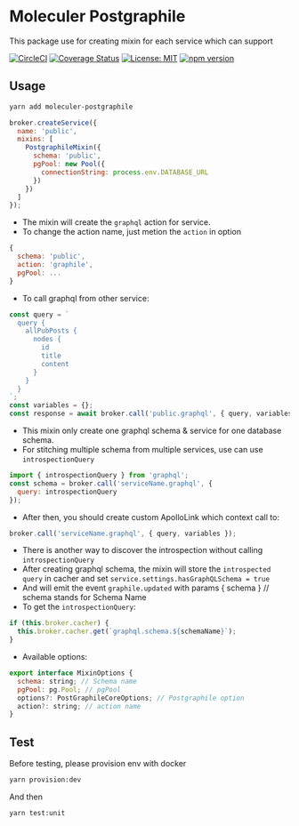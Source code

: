 # Moleculer Postgraphile

This package use for creating mixin for each service which can support

[![CircleCI](https://circleci.com/gh/ltv/moleculer-postgraphile.svg?style=svg)](https://circleci.com/gh/ltv/moleculer-postgraphile)
[![Coverage Status](https://coveralls.io/repos/github/ltv/moleculer-postgraphile/badge.svg?branch=master)](https://coveralls.io/github/ltv/moleculer-postgraphile?branch=master)
[![License: MIT](https://img.shields.io/badge/License-MIT-yellow.svg)](https://opensource.org/licenses/MIT)
[![npm version](https://badge.fury.io/js/moleculer-postgraphile.svg)](https://badge.fury.io/js/moleculer-postgraphile)

## Usage

```bash
yarn add moleculer-postgraphile
```

```js
broker.createService({
  name: 'public',
  mixins: [
    PostgraphileMixin({
      schema: 'public',
      pgPool: new Pool({
        connectionString: process.env.DATABASE_URL
      })
    })
  ]
});
```

- The mixin will create the `graphql` action for service.
- To change the action name, just metion the `action` in option

```js
{
  schema: 'public',
  action: 'graphile',
  pgPool: ...
}
```

- To call graphql from other service:

```js
const query = `
  query { 
    allPubPosts {
      nodes {
        id
        title
        content
      }
    }
  }
`;
const variables = {};
const response = await broker.call('public.graphql', { query, variables });
```

- This mixin only create one graphql schema & service for one database schema.
- For stitching multiple schema from multiple services, use can use `introspectionQuery`

```js
import { introspectionQuery } from 'graphql';
const schema = broker.call('serviceName.graphql', {
  query: introspectionQuery
});
```

- After then, you should create custom ApolloLink which context call to:

```js
broker.call('serviceName.graphql', { query, variables });
```

- There is another way to discover the introspection without calling `introspectionQuery`
- After creating graphql schema, the mixin will store the `introspected query` in cacher and set `service.settings.hasGraphQLSchema = true`
- And will emit the event `graphile.updated` with params { schema } // schema stands for Schema Name
- To get the `introspectionQuery`:

```js
if (this.broker.cacher) {
  this.broker.cacher.get(`graphql.schema.${schemaName}`);
}
```

- Available options:

```js
export interface MixinOptions {
  schema: string; // Schema name
  pgPool: pg.Pool; // pgPool
  options?: PostGraphileCoreOptions; // Postgraphile option
  action?: string; // action name
}
```

## Test

Before testing, please provision env with docker

```bash
yarn provision:dev
```

And then

```bash
yarn test:unit
```
